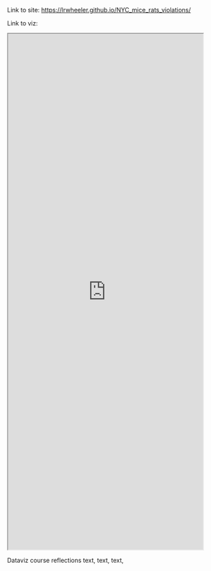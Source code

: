Link to site: https://lrwheeler.github.io/NYC_mice_rats_violations/

Link to viz:
<iframe src="https://public.tableau.com/views/NYC_mice_rats_restaurants/Dashboard1?:showVizHome=no&:embed=true" width="90%" height="1200"></iframe> 

Dataviz course reflections
text, text, text,
